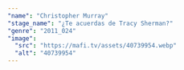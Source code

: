 ```yaml
---
"name": "Christopher Murray"
"stage_name": "¿Te acuerdas de Tracy Sherman?"
"genre": "2011_024"
"image":
  "src": "https://mafi.tv/assets/40739954.webp"
  "alt": "40739954"
---
```

